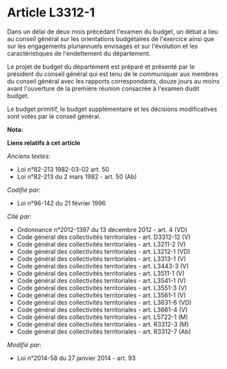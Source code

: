 # Article L3312-1

Dans un délai de deux mois précédant l'examen du budget, un débat a lieu au conseil général sur les orientations budgétaires
de l'exercice ainsi que sur les engagements pluriannuels envisagés et sur l'évolution et les caractéristiques de
l'endettement du département.

Le projet de budget du département est préparé et présenté par le président du conseil général qui est tenu de le communiquer
aux membres du conseil général avec les rapports correspondants, douze jours au moins avant l'ouverture de la première
réunion consacrée à l'examen dudit budget.

Le budget primitif, le budget supplémentaire et les décisions modificatives sont votés par le conseil général.

**Nota:**



**Liens relatifs à cet article**

_Anciens textes_:

  - Loi n°82-213 1982-03-02 art. 50
  - Loi n°82-213 du 2 mars 1982 - art. 50 (Ab)

_Codifié par_:

  - Loi n°96-142 du 21 février 1996

_Cité par_:

  - Ordonnance n°2012-1397 du 13 décembre 2012 - art. 4 (VD)
  - Code général des collectivités territoriales - art. D3312-12 (V)
  - Code général des collectivités territoriales - art. L3211-2 (V)
  - Code général des collectivités territoriales - art. L3212-1 (VD)
  - Code général des collectivités territoriales - art. L3313-1 (V)
  - Code général des collectivités territoriales - art. L3443-3 (V)
  - Code général des collectivités territoriales - art. L3511-1 (V)
  - Code général des collectivités territoriales - art. L3541-1 (V)
  - Code général des collectivités territoriales - art. L3551-3 (V)
  - Code général des collectivités territoriales - art. L3561-1 (V)
  - Code général des collectivités territoriales - art. L3631-6 (VD)
  - Code général des collectivités territoriales - art. L3661-4 (V)
  - Code général des collectivités territoriales - art. L5722-1 (M)
  - Code général des collectivités territoriales - art. R3312-3 (M)
  - Code général des collectivités territoriales - art. R3312-7 (Ab)

_Modifié par_:

  - Loi n°2014-58 du 27 janvier 2014 - art. 93
